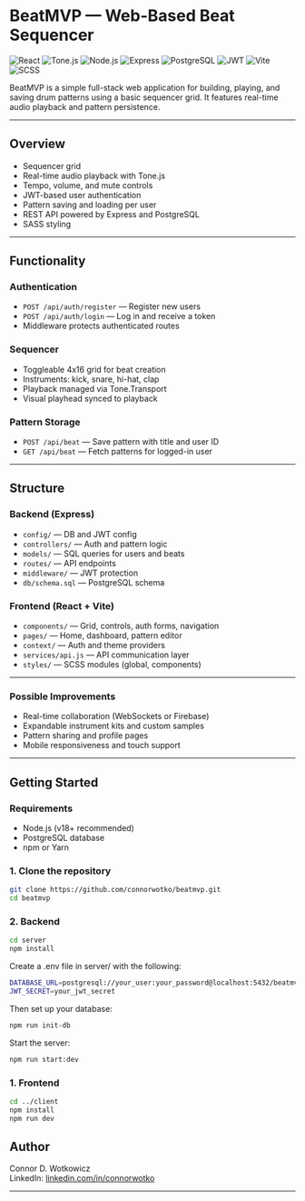 # BeatMVP — Web-Based Beat Sequencer

![React](https://img.shields.io/badge/frontend-React-61DAFB?logo=react&logoColor=white)
![Tone.js](https://img.shields.io/badge/audio-Tone.js-ff7373)
![Node.js](https://img.shields.io/badge/backend-Node.js-339933?logo=node.js&logoColor=white)
![Express](https://img.shields.io/badge/server-Express-000000?logo=express&logoColor=white)
![PostgreSQL](https://img.shields.io/badge/database-PostgreSQL-336791?logo=postgresql&logoColor=white)
![JWT](https://img.shields.io/badge/auth-JWT-yellowgreen)
![Vite](https://img.shields.io/badge/build-Vite-646CFF?logo=vite&logoColor=white)
![SCSS](https://img.shields.io/badge/styles-SCSS-CC6699?logo=sass&logoColor=white)

BeatMVP is a simple full-stack web application for building, playing, and saving drum patterns using a basic sequencer grid. It features real-time audio playback and pattern persistence. 





---

## Overview

- Sequencer grid
- Real-time audio playback with Tone.js
- Tempo, volume, and mute controls
- JWT-based user authentication
- Pattern saving and loading per user
- REST API powered by Express and PostgreSQL
- SASS styling 

---

## Functionality

### Authentication

- `POST /api/auth/register` — Register new users
- `POST /api/auth/login` — Log in and receive a token
- Middleware protects authenticated routes

### Sequencer

- Toggleable 4x16 grid for beat creation
- Instruments: kick, snare, hi-hat, clap
- Playback managed via Tone.Transport
- Visual playhead synced to playback

### Pattern Storage

- `POST /api/beat` — Save pattern with title and user ID
- `GET /api/beat` — Fetch patterns for logged-in user

---

## Structure

### Backend (Express)

- `config/` — DB and JWT config
- `controllers/` — Auth and pattern logic
- `models/` — SQL queries for users and beats
- `routes/` — API endpoints
- `middleware/` — JWT protection
- `db/schema.sql` — PostgreSQL schema

### Frontend (React + Vite)

- `components/` — Grid, controls, auth forms, navigation
- `pages/` — Home, dashboard, pattern editor
- `context/` — Auth and theme providers
- `services/api.js` — API communication layer
- `styles/` — SCSS modules (global, components)

---

### Possible Improvements

- Real-time collaboration (WebSockets or Firebase)
- Expandable instrument kits and custom samples
- Pattern sharing and profile pages
- Mobile responsiveness and touch support

---


## Getting Started

### Requirements

- Node.js (v18+ recommended)
- PostgreSQL database
- npm or Yarn

### 1. Clone the repository

```bash
git clone https://github.com/connorwotko/beatmvp.git
cd beatmvp
```


### 2. Backend
```bash
cd server
npm install
```
Create a .env file in server/ with the following:
```bash
DATABASE_URL=postgresql://your_user:your_password@localhost:5432/beatmvp
JWT_SECRET=your_jwt_secret
```
Then set up your database:
```bash
npm run init-db
```

Start the server:
``` bash
npm run start:dev
```

### 1. Frontend
```bash
cd ../client
npm install
npm run dev
```


## Author

Connor D. Wotkowicz   
LinkedIn: [linkedin.com/in/connorwotko](https://www.linkedin.com/in/wotkowicz)

---

